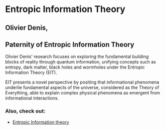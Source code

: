# Entropic Information Theory

## Olivier Denis, 
## Paternity of Entropic Information Theory

Olivier Denis' research focuses on exploring the fundamental building blocks of reality through quantum information, unifying concepts such as entropy, dark matter, black holes and wormholes under the Entropic Information Theory (EIT). 

EIT presents a novel perspective by positing that informational phenomena underlie fundamental aspects of the universe, considered as the Theory of Everything, able to explain complex physical phenomena as emergent from informational interactions.

### Also, check out:

- [Entropic Information theory](https://olivierdenis.github.io/Entropic-Information-Theory)
